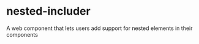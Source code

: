 # nested-includer
A web component that lets users add support for nested elements in their components 
